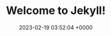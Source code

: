 ---
layout: test49
permalink: /pdfreader.html
title:  "Welcome to Jekyll!"
date:   2023-02-19 03:52:04 +0000
categories: jekyll update
---